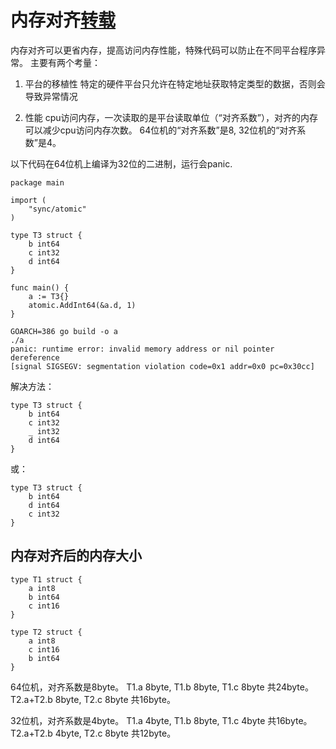 # 内存对齐[转载](https://ms2008.github.io/2019/08/01/golang-memory-alignment/)

内存对齐可以更省内存，提高访问内存性能，特殊代码可以防止在不同平台程序异常。
主要有两个考量：

1. 平台的移植性
特定的硬件平台只允许在特定地址获取特定类型的数据，否则会导致异常情况

2. 性能
cpu访问内存，一次读取的是平台读取单位（“对齐系数”），对齐的内存可以减少cpu访问内存次数。
64位机的“对齐系数”是8, 32位机的“对齐系数”是4。

以下代码在64位机上编译为32位的二进制，运行会panic.

```
package main

import (
	"sync/atomic"
)

type T3 struct {
	b int64
	c int32
	d int64
}

func main() {
	a := T3{}
	atomic.AddInt64(&a.d, 1)
}
```

```
GOARCH=386 go build -o a
./a
panic: runtime error: invalid memory address or nil pointer dereference
[signal SIGSEGV: segmentation violation code=0x1 addr=0x0 pc=0x30cc]
```

解决方法：

```
type T3 struct {
	b int64
	c int32
	_ int32
	d int64
}
```

或：

```
type T3 struct {
	b int64
	d int64
	c int32
}
```

## 内存对齐后的内存大小

```
type T1 struct {
	a int8
	b int64
	c int16
}

type T2 struct {
	a int8
	c int16
	b int64
}
```

64位机，对齐系数是8byte。
T1.a 8byte, T1.b 8byte, T1.c 8byte 共24byte。
T2.a+T2.b 8byte, T2.c 8byte  共16byte。

32位机，对齐系数是4byte。
T1.a 4byte, T1.b 8byte, T1.c 4byte 共16byte。
T2.a+T2.b 4byte, T2.c 8byte 共12byte。
